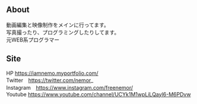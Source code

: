 ## About 
 動画編集と映像制作をメインに行ってます。
 <br>
 写真撮ったり、プログラミングしたりしてます。
 <br>
 元WEB系プログラマー

## Site
HP  https://iamnemo.myportfolio.com/
<br>
Twitter　https://twitter.com/nemor_
<br>
Instagram　https://www.instagram.com/freenemor/
<br>
Youtube https://www.youtube.com/channel/UCYk1M1wpLiLQayl6-M6PDvw


<!--
### Hi there 👋
**Nem0r/Nem0r** is a ✨ _special_ ✨ repository because its `README.md` (this file) appears on your GitHub profile.

Here are some ideas to get you started:

- 🔭 I’m currently working on ...
- 🌱 I’m currently learning ...
- 👯 I’m looking to collaborate on ...
- 🤔 I’m looking for help with ...
- 💬 Ask me about ...
- 📫 How to reach me: ...
- 😄 Pronouns: ...
- ⚡ Fun fact: ...
-->
